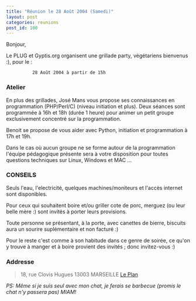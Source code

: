 ```yaml
---
title: "Réunion le 28 Août 2004 (Samedi)"
layout: post
categories: reunions
post_id: 100
---
```

Bonjour,

Le PLUG et Gyptis.org organisent une grillade party, végétariens
bienvenus :), pour le :

              28 Août 2004 à partir de 15h

### Atelier ###

En plus des grillades, José Mans vous propose ses connaissances en programmation (PHP/Perl/C) (niveau initiation et plus). Deux séances sont programmée à 16h et 18h (durée 1 heure) pour animer un petit groupe exclusivement concentré sur la programmation.

Benoit se propose de vous aider avec Python, initiation et programmation à 17h et 19h.

Dans le cas où aucun groupe ne se forme autour de la programmation l'équipe pédagogique présente sera à votre disposition pour toutes questions techniques sur Linux, Windows et MAC …



### CONSEILS ###

Seuls l'eau, l'electricité, quelques machines/moniteurs et l'accès internet sont disponibles.

Pour ceux qui souhaitent boire et/ou griller cote de porc, merguez (ou leur belle mère :) sont invités à porter leurs provisions.

Toute personne se présentant, à la porte, avec canettes de bierre, biscuits aura un sourire suplémentaire et non facturé :)

Pour le reste c'est comme à son habitude dans ce genre de soirée, ce qu'on y trouve à manger et à boire provient des invités ; donc invitez-vous :)



### Addresse ###

> 18, rue Clovis Hugues
> 13003 MARSEILLE
> [Le Plan](http://www.mappy.com/PlanPerso/CurIeuX/0)



*PS: Même si je suis seul avec mon chat, je ferais se barbecue (promis le chat n'y passera pas) MIAM!*